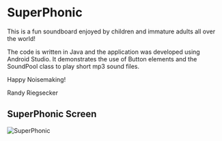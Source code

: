 # SuperPhonic

This is a fun soundboard enjoyed by children and immature adults all over the world!

The code is written in Java and the application was developed using Android Studio.  It demonstrates the use of Button elements and the SoundPool class to play short mp3 sound files.

Happy Noisemaking!

Randy Riegsecker

## SuperPhonic Screen
![SuperPhonic](https://user-images.githubusercontent.com/120612915/208318737-7e24b732-0279-4cb9-9bc9-e30cb2fcac94.png)

<meta name="google-site-verification" content="yPhOzrUItEixYBKiAwx_1iLmuccU0SQg1sYgzTnDtmo" />
